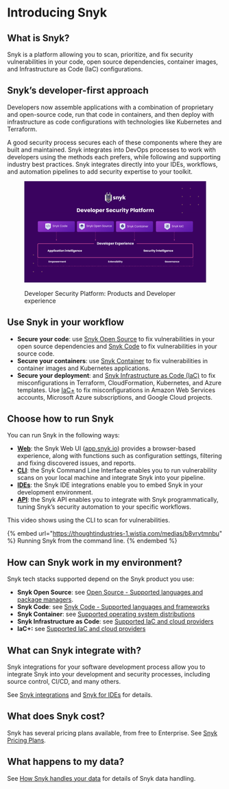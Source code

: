 # Introducing Snyk

## What is Snyk?

Snyk is a platform allowing you to scan, prioritize, and fix security vulnerabilities in your code, open source dependencies, container images, and Infrastructure as Code (IaC) configurations.

## Snyk’s developer-first approach

Developers now assemble applications with a combination of proprietary and open-source code, run that code in containers, and then deploy with infrastructure as code configurations with technologies like Kubernetes and Terraform.

A good security process secures each of these components where they are built and maintained. Snyk integrates into DevOps processes to work with developers using the methods each prefers, while following and supporting industry best practices. Snyk integrates directly into your IDEs, workflows, and automation pipelines to add security expertise to your toolkit.

<figure><img src="../.gitbook/assets/image (162) (1) (1) (1) (1) (1) (1) (1) (1) (1) (1) (1) (1).png" alt="Developer Security Platform"><figcaption><p>Developer Security Platform: Products and Developer experience</p></figcaption></figure>

## Use Snyk in your workflow

* **Secure your code**: use [Snyk Open Source](../scan-application-code/snyk-open-source/) to fix vulnerabilities in your open source dependencies and [Snyk Code](../scan-application-code/snyk-code/) to fix vulnerabilities in your source code.
* **Secure your containers**: use [Snyk Container](../scan-application-code/snyk-container/) to fix vulnerabilities in container images and Kubernetes applications.
* **Secure your deployment**: and [Snyk Infrastructure as Code (IaC)](../scan-infrastructure/snyk-infrastructure-as-code/) to fix misconfigurations in Terraform, CloudFormation, Kubernetes, and Azure templates. Use [IaC+](../scan-infrastructure/snyk-iac+/) to fix misconfigurations in Amazon Web Services accounts, Microsoft Azure subscriptions, and Google Cloud projects.

## Choose how to run Snyk

You can run Snyk in the following ways:

* [**Web**](exploring-the-snyk-web-ui.md): the Snyk Web UI ([app.snyk.io](https://app.snyk.io)) provides a browser-based experience, along with functions such as configuration settings, filtering and fixing discovered issues, and reports.
* [**CLI**](../snyk-cli/): the Snyk Command Line Interface enables you to run vulnerability scans on your local machine and integrate Snyk into your pipeline.
* [**IDEs**](../integrations/ide-tools/): the Snyk IDE integrations enable you to embed Snyk in your development environment.
* [**API**](../snyk-api/): the Snyk API enables you to integrate with Snyk programmatically, tuning Snyk’s security automation to your specific workflows.

This video shows using the CLI to scan for vulnerabilities.

{% embed url="https://thoughtindustries-1.wistia.com/medias/b8vrvtmnbu" %}
Running Snyk from the command line.
{% endembed %}

## How can Snyk work in my environment?

Snyk tech stacks supported depend on the Snyk product you use:

* **Snyk Open Source**: see [Open Source - Supported languages and package managers](../scan-application-code/snyk-open-source/snyk-open-source-supported-languages-and-package-managers/).
* **Snyk Code**: see [Snyk Code - Supported languages and frameworks](../scan-applications/snyk-code/snyk-code-language-and-framework-support.md)
* **Snyk Container**: see [Supported operating system distributions](../scan-application-code/snyk-container/how-snyk-container-works/supported-operating-system-distributions.md)
* **Snyk Infrastructure as Code**: see [Supported IaC and cloud providers](../scan-infrastructure/supported-iac-and-cloud-providers.md)
* **IaC+:** see [Supported IaC and cloud providers](../scan-infrastructure/supported-iac-and-cloud-providers.md)

## What can Snyk integrate with?

Snyk integrations for your software development process allow you to integrate Snyk into your development and security processes, including source control, CI/CD, and many others.

See [Snyk integrations](../integrations/) and [Snyk for IDEs](../integrations/ide-tools/) for details.

## **What does Snyk cost?**

Snyk has several pricing plans available, from free to Enterprise. See [Snyk Pricing Plans](../more-info/plans.md).

## What happens to my data?

See [How Snyk handles your data](../more-info/how-snyk-handles-your-data.md) for details of Snyk data handling.
